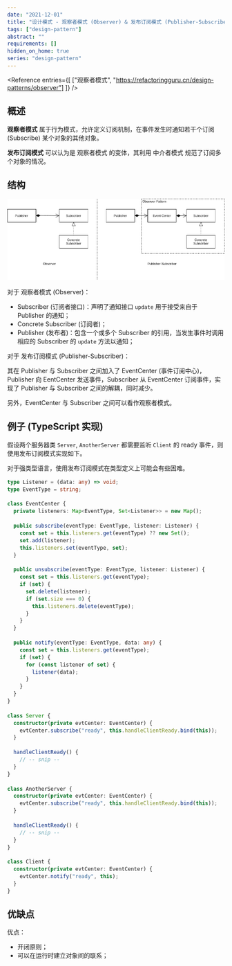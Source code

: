 ```yaml
---
date: "2021-12-01"
title: "设计模式 - 观察者模式 (Observer) & 发布订阅模式 (Publisher-Subscriber)"
tags: ["design-pattern"]
abstract: ""
requirements: []
hidden_on_home: true
series: "design-pattern"
---
```


<Reference
entries={[
["观察者模式", "https://refactoringguru.cn/design-patterns/observer"]
]}
/>

## 概述

**观察者模式** 属于行为模式，允许定义订阅机制，在事件发生时通知若干个订阅 (Subscribe) 某个对象的其他对象。

**发布订阅模式** 可以认为是 观察者模式 的变体，其利用 中介者模式 规范了订阅多个对象的情况。

## 结构

![](./struct.png)

对于 观察者模式 (Observer)：

- Subscriber (订阅者接口)：声明了通知接口 `update` 用于接受来自于 Publisher 的通知；
- Concrete Subscriber (订阅者)；
- Publisher (发布者)：包含一个或多个 Subscriber 的引用，当发生事件时调用相应的 Subscriber 的 `update` 方法以通知；

对于 发布订阅模式 (Publisher-Subscriber)：

其在 Publisher 与 Subscriber 之间加入了 EventCenter (事件订阅中心)，Publisher 向 EentCenter 发送事件，Subscriber 从 EventCenter 订阅事件，实现了 Publisher 与 Subscriber 之间的解耦，同时减少。

另外，EventCenter 与 Subscriber 之间可以看作观察者模式。

## 例子 (TypeScript 实现)

假设两个服务器类 `Server`, `AnotherServer` 都需要监听 `Client` 的 ready 事件，则使用发布订阅模式实现如下。

对于强类型语言，使用发布订阅模式在类型定义上可能会有些困难。

```ts
type Listener = (data: any) => void;
type EventType = string;

class EventCenter {
  private listeners: Map<EventType, Set<Listener>> = new Map();

  public subscribe(eventType: EventType, listener: Listener) {
    const set = this.listeners.get(eventType) ?? new Set();
    set.add(listener);
    this.listeners.set(eventType, set);
  }

  public unsubscribe(eventType: EventType, listener: Listener) {
    const set = this.listeners.get(eventType);
    if (set) {
      set.delete(listener);
      if (set.size === 0) {
        this.listeners.delete(eventType);
      }
    }
  }

  public notify(eventType: EventType, data: any) {
    const set = this.listeners.get(eventType);
    if (set) {
      for (const listener of set) {
        listener(data);
      }
    }
  }
}

class Server {
  constructor(private evtCenter: EventCenter) {
    evtCenter.subscribe("ready", this.handleClientReady.bind(this));
  }

  handleClientReady() {
    // -- snip --
  }
}

class AnotherServer {
  constructor(private evtCenter: EventCenter) {
    evtCenter.subscribe("ready", this.handleClientReady.bind(this));
  }

  handleClientReady() {
    // -- snip --
  }
}

class Client {
  constructor(private evtCenter: EventCenter) {
    evtCenter.notify("ready", this);
  }
}
```

## 优缺点

优点：

- 开闭原则；
- 可以在运行时建立对象间的联系；
